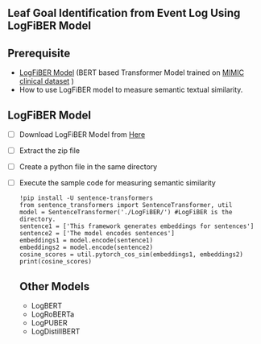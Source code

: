 ## Leaf Goal Identification from Event Log Using LogFiBER Model
## Prerequisite
 - [LogFiBER Model](https://www.dropbox.com/s/mzkhns1e7qkh7mf/LogFiBER.zip?dl=1) (BERT based Transformer Model trained on [MIMIC clinical dataset](https://www.kaggle.com/drscarlat/mimic2-original-icu) )
 - How to use LogFiBER model to measure semantic textual similarity.
## LogFiBER Model
 - [ ] Download LogFiBER Model from [Here](https://www.dropbox.com/s/mzkhns1e7qkh7mf/LogFiBER.zip?dl=1)
 - [ ] Extract the zip file
 - [ ] Create a python file in the same directory
 - [ ] Execute the sample code for measuring semantic similarity

       !pip install -U sentence-transformers
       from sentence_transformers import SentenceTransformer, util
       model = SentenceTransformer('./LogFiBER/') #LogFiBER is the directory.
       sentence1 = ['This framework generates embeddings for sentences']
       sentence2 = ['The model encodes sentences']
       embeddings1 = model.encode(sentence1)
       embeddings2 = model.encode(sentence2)
       cosine_scores = util.pytorch_cos_sim(embeddings1, embeddings2)
       print(cosine_scores)
   
    ## Other Models
     - LogBERT
     - LogRoBERTa
     - LogPUBER
     - LogDistillBERT
